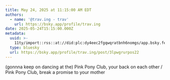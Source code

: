 ```yaml
---
title: May 24, 2025 at 11:15:00 AM EDT
authors:
  - name: '@trav.ing - trav'
    url: https://bsky.app/profile/trav.ing
date: 2025-05-24T15:15:00.000Z
metadata:
  uuid: >-
    11ty/import::rss::at://did:plc:dy4eec2fgqwqratbnh6nomgs/app.bsky.feed.post/3lpwgrurpos22
  type: bluesky
  url: https://bsky.app/profile/trav.ing/post/3lpwgrurpos22
---
```

(gonnna keep on dancing at the)
Pink Pony Club, your back on each other /
Pink Pony Club, break a promise to your mother